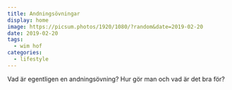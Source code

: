 ```yaml
---
title: Andningsövningar
display: home
image: https://picsum.photos/1920/1080/?random&date=2019-02-20
date: 2019-02-20
tags: 
  - wim hof
categories:
  - lifestyle
--- 
```


Vad är egentligen en andningsövning? Hur gör man och vad är det bra för?

<!-- more -->